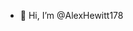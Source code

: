- 👋 Hi, I’m @AlexHewitt178

<!---
AlexHewitt178/AlexHewitt178 is a ✨ special ✨ repository because its `README.md` (this file) appears on your GitHub profile.
You can click the Preview link to take a look at your changes.
--->
